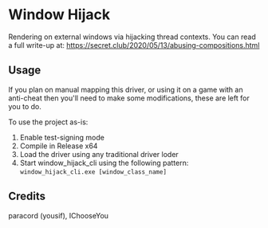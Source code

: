 # Window Hijack
Rendering on external windows via hijacking thread contexts.
You can read a full write-up at: https://secret.club/2020/05/13/abusing-compositions.html

## Usage
If you plan on manual mapping this driver, or using it on a game with an anti-cheat then you'll need to make some modifications, these are left for you to do.

To use the project as-is:

1. Enable test-signing mode
2. Compile in Release x64
3. Load the driver using any traditional driver loder
4. Start window_hijack_cli using the following pattern: `window_hijack_cli.exe [window_class_name]`

## Credits
paracord (yousif), IChooseYou
